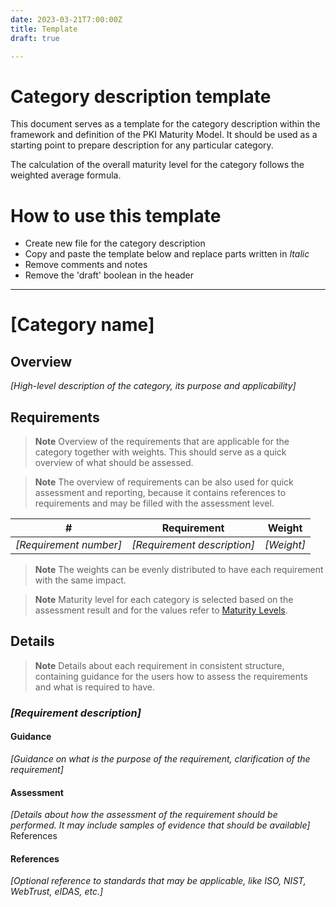 ```yaml
---
date: 2023-03-21T7:00:00Z
title: Template
draft: true

---
```


# Category description template

This document serves as a template for the category description within the framework and definition of the PKI Maturity Model.
It should be used as a starting point to prepare description for any particular category.

The calculation of the overall maturity level for the category follows the weighted average formula.

# How to use this template

- Create new file for the category description
- Copy and paste the template below and replace parts written in *Italic*
- Remove comments and notes
- Remove the 'draft' boolean in the header

---

# [Category name]

## Overview

*[High-level description of the category, its purpose and applicability]*

## Requirements

> **Note**
> Overview of the requirements that are applicable for the category together with weights. This should serve as a quick overview of what should be assessed.

> **Note**
> The overview of requirements can be also used for quick assessment and reporting, because it contains references to requirements and may be filled with the assessment level.

| #                      | Requirement                 | Weight     |
|------------------------|-----------------------------|------------|
| *[Requirement number]* | *[Requirement description]* | *[Weight]* |

> **Note**
> The weights can be evenly distributed to have each requirement with the same impact.

> **Note**
> Maturity level for each category is selected based on the assessment result and for the values refer to [Maturity Levels](../../model/#maturity-levels).

## Details

> **Note**
> Details about each requirement in consistent structure, containing guidance for the users how to assess the requirements and what is required to have.

### *[Requirement description]*

#### Guidance
*[Guidance on what is the purpose of the requirement, clarification of the requirement]*

#### Assessment
*[Details about how the assessment of the requirement should be performed. It may include samples of evidence that should be available]*
References

#### References
*[Optional reference to standards that may be applicable, like ISO, NIST, WebTrust, eIDAS, etc.]*